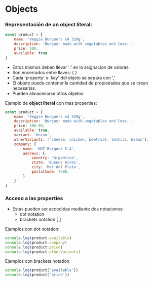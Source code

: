 # Objects

### Representación de un __object literal__:

``` js
const product = {
    name: 'Veggie Burguers x4 320g',
    description: 'Burguer made with vegetables and love.',
    price: 500,
    available: true
}
```
- Estos mismos deben llevar ':' en la asignacion de valores.
- Son encerrados entre llaves: { }
- Cada 'property' o 'key' del objeto se separa con ','
- El objeto puede contener la cantidad de propiedades que se crean necesarias.
- Pueden almacenarse otros objetos

Ejemplo de __object literal__ con mas properties:
``` js
const product = {
    name: 'Veggie Burguers x4 320g',
    description: 'Burguer made with vegetables and love.',
    price: 499.90,
    available: true,
    variant: 'Onion',
    otherVariants: ['cheese, chicken, beetroot, lentils, beans'],
    company: {
        name: 'NOT Burguer S.A',
        address: {
            country: 'Argentina',
            state: 'Buenos Aires',
            city: 'Mar del Plata',
            postalCode: 7600,
        }
    }
}
```

### Acceso a las properties

- Estas pueden ser accedidas mediante dos notaciones:
  - dot notation
  - brackets notation [ ]

Ejemplos con dot notation:

``` js
console.log(product.available)
console.log(product.company)
console.log(product.price)
console.log(product.otherVariants)
```

Ejemplos con brackets notation:

``` js
console.log(product['available'])
console.log(product['price'])
```